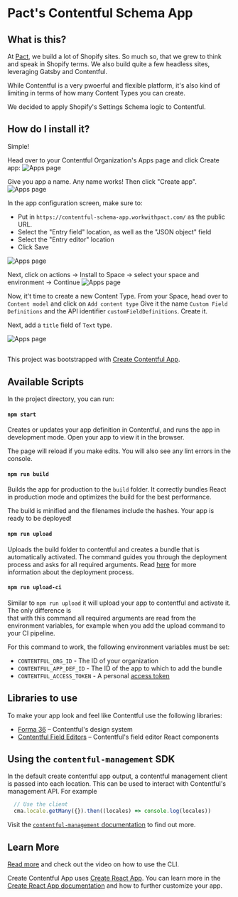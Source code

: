 # Pact's Contentful Schema App

## What is this?
At [Pact](https://workwithpact.com/), we build a lot of Shopify sites. So much so, that we grew to think and speak in Shopify terms.
We also build quite a few headless sites, leveraging Gatsby and Contentful.

While Contentful is a very pwoerful and flexible platform, it's also kind of limiting in terms of how many Content Types you can create.

We decided to apply Shopify's Settings Schema logic to Contentful.

## How do I install it?
Simple! 

Head over to your Contentful Organization's Apps page and click Create app:
![Apps page](docs/01.png)

Give you app a name. Any name works! Then click "Create app".
![Apps page](docs/02.png)

In the app configuration screen, make sure to:
- Put in `https://contentful-schema-app.workwithpact.com/` as the public URL.
- Select the "Entry field" location, as well as the "JSON object" field
- Select the "Entry editor" location
- Click Save

![Apps page](docs/03.png)

Next, click on actions -> Install to Space -> select your space and environment -> Continue
![Apps page](docs/04.png)

Now, it't time to create a new Content Type. From your Space, head over to `Content model` and click on `Add content type`
Give it the name `Custom Field Definitions` and the API identifier `customFieldDefinitions`. Create it.

Next, add a `title` field of `Text` type.

![Apps page](docs/05.png)

## 

This project was bootstrapped with [Create Contentful App](https://github.com/contentful/create-contentful-app).

## Available Scripts

In the project directory, you can run:

#### `npm start`

Creates or updates your app definition in Contentful, and runs the app in development mode.
Open your app to view it in the browser.

The page will reload if you make edits.
You will also see any lint errors in the console.

#### `npm run build`

Builds the app for production to the `build` folder.
It correctly bundles React in production mode and optimizes the build for the best performance.

The build is minified and the filenames include the hashes.
Your app is ready to be deployed!

#### `npm run upload`

Uploads the build folder to contentful and creates a bundle that is automatically activated.
The command guides you through the deployment process and asks for all required arguments.
Read [here](https://www.contentful.com/developers/docs/extensibility/app-framework/create-contentful-app/#deploy-with-contentful) for more information about the deployment process.

#### `npm run upload-ci`

Similar to `npm run upload` it will upload your app to contentful and activate it. The only difference is   
that with this command all required arguments are read from the environment variables, for example when you add
the upload command to your CI pipeline.

For this command to work, the following environment variables must be set: 

- `CONTENTFUL_ORG_ID` - The ID of your organization
- `CONTENTFUL_APP_DEF_ID` - The ID of the app to which to add the bundle
- `CONTENTFUL_ACCESS_TOKEN` - A personal [access token](https://www.contentful.com/developers/docs/references/content-management-api/#/reference/personal-access-tokens)

## Libraries to use

To make your app look and feel like Contentful use the following libraries:

- [Forma 36](https://f36.contentful.com/) – Contentful's design system
- [Contentful Field Editors](https://www.contentful.com/developers/docs/extensibility/field-editors/) – Contentful's field editor React components

## Using the `contentful-management` SDK

In the default create contentful app output, a contentful management client is
passed into each location. This can be used to interact with Contentful's
management API. For example

```js
  // Use the client
  cma.locale.getMany({}).then((locales) => console.log(locales))

```

Visit the [`contentful-management` documentation](https://www.contentful.com/developers/docs/extensibility/app-framework/sdk/#using-the-contentful-management-library)
to find out more.

## Learn More

[Read more](https://www.contentful.com/developers/docs/extensibility/app-framework/create-contentful-app/) and check out the video on how to use the CLI.

Create Contentful App uses [Create React App](https://create-react-app.dev/). You can learn more in the [Create React App documentation](https://facebook.github.io/create-react-app/docs/getting-started) and how to further customize your app.
